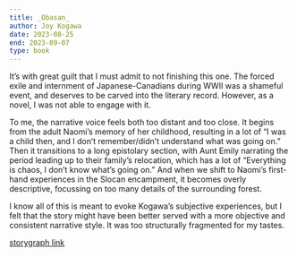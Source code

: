 ```yaml
---
title: _Obasan_
author: Joy Kogawa
date: 2023-08-25
end: 2023-09-07
type: book
---
```


It’s with great guilt that I must admit to not finishing this one. The forced exile and internment of Japanese-Canadians during WWII was a shameful event, and deserves to be carved into the literary record. However, as a novel, I was not able to engage with it.

To me, the narrative voice feels both too distant and too close. It begins from the adult Naomi’s memory of her childhood, resulting in a lot of “I was a child then, and I don’t remember/didn’t understand what was going on.” Then it transitions to a long epistolary section, with Aunt Emily narrating the period leading up to their family’s relocation, which has a lot of “Everything is chaos, I don’t know what’s going on.” And when we shift to Naomi’s first-hand experiences in the Slocan encampment, it becomes overly descriptive, focussing on too many details of the surrounding forest.

I know all of this is meant to evoke Kogawa’s subjective experiences, but I felt that the story might have been better served with a more objective and consistent narrative style. It was too structurally fragmented for my tastes.

[storygraph link][1]

[1]:	https://app.thestorygraph.com/books/2e7283db-2e67-47aa-82c2-20d980204f6f